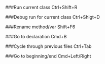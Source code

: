 ###Run current class
Ctrl+Shift+R

###Debug run for current class
Ctrl+Shigt+D

###Rename method/var
Shift+F6

###Go to declaration
Cmd+B

###Cycle through previous files
Ctrl+Tab

###Go to beginning/end
Cmd+Left/Right
